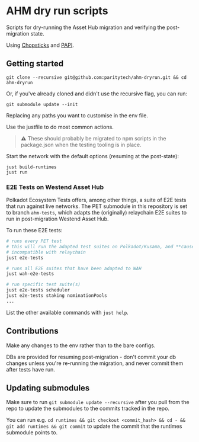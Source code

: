 # AHM dry run scripts

Scripts for dry-running the Asset Hub migration and verifying the post-migration state.

Using [Chopsticks](https://github.com/AcalaNetwork/chopsticks) and [PAPI](papi.how).

## Getting started
```
git clone --recursive git@github.com:paritytech/ahm-dryrun.git && cd ahm-dryrun
```

Or, if you've already cloned and didn't use the recursive flag, you can run:
```
git submodule update --init
```

Replacing any paths you want to customise in the env file.

Use the justfile to do most common actions.

> ⚠️ These should probably be migrated to npm scripts in the package.json when the testing tooling is in place.

Start the network with the default options (resuming at the post-state):
```
just build-runtimes
just run
```

### E2E Tests on Westend Asset Hub

Polkadot Ecosystem Tests offers, among other things, a suite of E2E tests that run against
live networks.
The PET submodule in this repository is set to branch `ahm-tests`, which adapts the (originally) relaychain E2E suites
to run in post-migration Westend Asset Hub.

To run these E2E tests:

```sh
# runs every PET test
# this will run the adapted test suites on Polkadot/Kusama, and **cause failures** as test suites for AH are
# incompatible with relaychain
just e2e-tests

# runs all E2E suites that have been adapted to WAH
just wah-e2e-tests

# run specific test suite(s)
just e2e-tests scheduler
just e2e-tests staking nominationPools
...
```

List the other available commands with `just help`.

## Contributions
Make any changes to the env rather than to the bare configs.

DBs are provided for resuming post-migration - don't commit your db changes unless you're re-running the migration, and never commit them after tests have run.

## Updating submodules
Make sure to run `git submodule update --recursive` after you pull from the repo to update the submodules to the commits tracked in the repo.

You can run e.g. `cd runtimes && git checkout <commit_hash> && cd - && git add runtimes && git commit` to update the commit that the runtimes submodule points to.